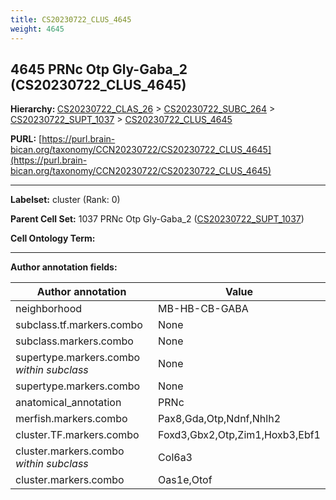 ```yaml
---
title: CS20230722_CLUS_4645
weight: 4645
---
```

## 4645 PRNc Otp Gly-Gaba_2 (CS20230722_CLUS_4645)
<b>Hierarchy: </b>
[CS20230722_CLAS_26](../CS20230722_CLAS_26) >
[CS20230722_SUBC_264](../CS20230722_SUBC_264) >
[CS20230722_SUPT_1037](../CS20230722_SUPT_1037) >
[CS20230722_CLUS_4645](../CS20230722_CLUS_4645)

**PURL:** [https://purl.brain-bican.org/taxonomy/CCN20230722/CS20230722_CLUS_4645](https://purl.brain-bican.org/taxonomy/CCN20230722/CS20230722_CLUS_4645)

---


**Labelset:** cluster (Rank: 0)

**Parent Cell Set:** 1037 PRNc Otp Gly-Gaba_2 ([CS20230722_SUPT_1037](../CS20230722_SUPT_1037))



**Cell Ontology Term:** 

[MARKER GENES.]: #


---

[TRANSFERRED ANNOTATIONS.]: #


[AUTHOR ANNOTATION FIELDS.]: #


**Author annotation fields:**

| Author annotation | Value |
|-------------------|-------|
|neighborhood|MB-HB-CB-GABA|
|subclass.tf.markers.combo|None|
|subclass.markers.combo|None|
|supertype.markers.combo _within subclass_|None|
|supertype.markers.combo|None|
|anatomical_annotation|PRNc|
|merfish.markers.combo|Pax8,Gda,Otp,Ndnf,Nhlh2|
|cluster.TF.markers.combo|Foxd3,Gbx2,Otp,Zim1,Hoxb3,Ebf1|
|cluster.markers.combo _within subclass_|Col6a3|
|cluster.markers.combo|Oas1e,Otof|
